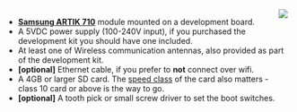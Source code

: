 <img style="float: right;padding-left: 10px;" src="/img/artik710/A710.jpg">

* [**Samsung ARTIK 710**][artik710-spec-link] module mounted on a development board.
* A 5VDC power supply (100-240V input), if you purchased the development kit you should have one included.
* At least one of Wireless communication antennas, also provided as part of the development kit.
* **[optional]** Ethernet cable, if you prefer to **not** connect over wifi.
* A 4GB or larger SD card. The [speed class][sdSpeed] of the card also matters - class 10 card or above is the way to go.
* **[optional]** A tooth pick or small screw driver to set the boot switches.

[artik710-spec-link]:https://www.artik.io/modules/artik-710/
[sdSpeed]:https://en.wikipedia.org/wiki/Secure_Digital#Speed_class_rating
